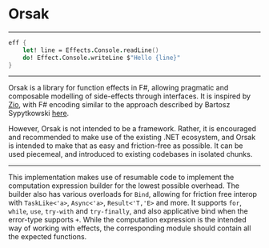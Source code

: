 Orsak
======
---
```fsharp
eff {
    let! line = Effects.Console.readLine()
    do! Effect.Console.writeLine $"Hello {line}"
}
```
---

Orsak is a library for function effects in F#, allowing pragmatic and composable modelling of side-effects through interfaces. 
It is inspired by [Zio](https://zio.dev), with F# encoding similar to the approach described by Bartosz Sypytkowski [here](https://www.bartoszsypytkowski.com/dealing-with-complex-dependency-injection-in-f/).

However, Orsak is not intended to be a framework. Rather, it is encouraged and recommended to make use of the existing .NET ecosystem, and 
Orsak is intended to make that as easy and friction-free as possible. It can be used piecemeal, and introduced to existing codebases in isolated chunks.

---

This implementation makes use of resumable code to implement the computation expression builder for the lowest possible overhead. 
The builder also has various overloads for ``Bind``, allowing for friction free interop with ``TaskLike<'a>``, ``Async<'a>``, ``Result<'T,'E>`` and more.
It supports ``for``, ``while``, ``use``, ``try-with`` and ``try-finally``, and also applicative bind when the error-type supports ``+``.
While the computation expression is the intended way of working with effects, the corresponding module should contain all the expected functions.
